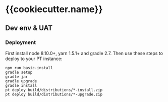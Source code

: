 # {{cookiecutter.name}}

## Dev env & UAT

### Deployment
First install node 8.10.0+, yarn 1.5.1+ and gradle 2.7.
Then use these steps to deploy to your PT instance:
```
npm run basic-install
gradle setup
gradle jar
gradle upgrade
gradle install
pt deploy build/distributions/*-install.zip
pt deploy build/distributions/*-upgrade.zip
```

